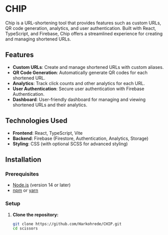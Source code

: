 # CHIP

Chip is a URL-shortening tool that provides features such as custom URLs, QR code generation, analytics, and user authentication. Built with React, TypeScript, and Firebase, Chip offers a streamlined experience for creating and managing shortened URLs.

## Features

- **Custom URLs**: Create and manage shortened URLs with custom aliases.
- **QR Code Generation**: Automatically generate QR codes for each shortened URL.
- **Analytics**: Track click counts and other analytics for each URL.
- **User Authentication**: Secure user authentication with Firebase Authentication.
- **Dashboard**: User-friendly dashboard for managing and viewing shortened URLs and their analytics.

## Technologies Used

- **Frontend**: React, TypeScript, Vite
- **Backend**: Firebase (Firestore, Authentication, Analytics, Storage)
- **Styling**: CSS (with optional SCSS for advanced styling)

## Installation

### Prerequisites

- [Node.js](https://nodejs.org/) (version 14 or later)
- [npm](https://www.npmjs.com/) or [yarn](https://yarnpkg.com/)

### Setup

1. **Clone the repository:**
   ```bash
   git clone https://github.com/Harkohrede/CHIP.git
   cd scissors
